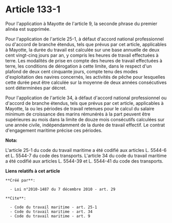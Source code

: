 # Article 133-1

Pour l'application à Mayotte de l'article 9, la seconde phrase du premier alinéa est supprimée. 

Pour l'application de l'article 25-1, à défaut d'accord national professionnel ou d'accord de branche étendus, tels que
prévus par cet article, applicables à Mayotte, la durée du travail est calculée sur une base annuelle de deux cent vingt-cinq
jours par an, y compris les heures de travail effectuées à terre. Les modalités de prise en compte des heures de travail
effectuées à terre, les conditions de dérogation à cette limite, dans le respect d'un plafond de deux cent cinquante jours,
compte tenu des modes d'exploitation des navires concernés, les activités de pêche pour lesquelles cette durée peut être
calculée sur la moyenne de deux années consécutives sont déterminées par décret. 

Pour l'application de l'article 34, à défaut d'accord national professionnel ou d'accord de branche étendus, tels que prévus
par cet article, applicables à Mayotte, la ou les périodes de travail retenues pour le calcul du salaire minimum de
croissance des marins rémunérés à la part peuvent être supérieures au mois dans la limite de douze mois consécutifs calculées
sur une année civile, indépendamment de la durée de travail effectif. Le contrat d'engagement maritime précise ces périodes.

**Nota:**

L'article 25-1 du code du travail maritime a été codifié aux articles L. 5544-6 et L. 5544-7 du code des transports.
L'article 34 du code du travail maritime a été codifié aux articles L. 5544-39 et L. 5544-41 du code des transports.

**Liens relatifs à cet article**

	**Créé par**:

	  - Loi n°2010-1487 du 7 décembre 2010 - art. 29

	**Cite**:

	  - Code du travail maritime - art. 25-1
	  - Code du travail maritime - art. 34
	  - Code du travail maritime - art. 9
